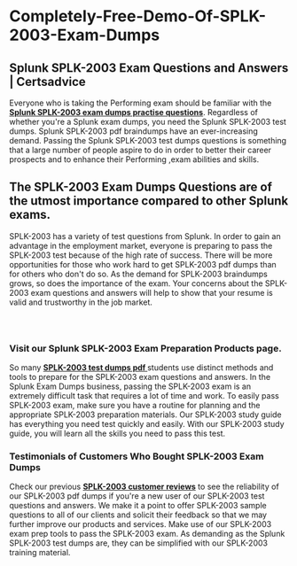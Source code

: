 # Completely-Free-Demo-Of-SPLK-2003-Exam-Dumps
<h2><strong>Splunk SPLK-2003 Exam Questions and Answers | Certsadvice</strong></h2> <p>Everyone who is taking the Performing exam should be familiar with the <a href="http://www.certsadvice.com/splunk/splk-2003-practice-questions"><strong>Splunk SPLK-2003 exam dumps practise questions</strong></a>. Regardless of whether you&#39;re a Splunk exam dumps, you need the Splunk SPLK-2003 test dumps. Splunk SPLK-2003 pdf braindumps have an ever-increasing demand. Passing the Splunk SPLK-2003 test dumps questions is something that a large number of people aspire to do in order to better their career prospects and to enhance their Performing ,exam abilities and skills.</p> <h2><strong>The SPLK-2003 Exam Dumps Questions are of the utmost importance compared to other Splunk exams.</strong></h2> <p>SPLK-2003 has a variety of test questions from Splunk. In order to gain an advantage in the employment market, everyone is preparing to pass the SPLK-2003 test because of the high rate of success. There will be more opportunities for those who work hard to get SPLK-2003 pdf dumps than for others who don&#39;t do so. As the demand for SPLK-2003 braindumps grows, so does the importance of the exam. Your concerns about the SPLK-2003 exam questions and answers will help to show that your resume is valid and trustworthy in the job market.</p> <p><a href="http://www.certsadvice.com/splunk/splk-2003-practice-questions" style="display: block; padding: 1em 0; text-align: center; "><img alt="" src="https://1.bp.blogspot.com/-RUOr8Wn-CRk/YUYAxC8kcHI/AAAAAAAAAnw/F7BbdI3tw8QDj5z8iX0vQAioQzKiUxduwCLcBGAsYHQ/s0/unnamed.jpg" /></a></p> <h3><strong>Visit our Splunk SPLK-2003 Exam Preparation Products page.</strong></h3> <p>So many <a href="http://www.certsadvice.com/splunk/splk-2003-practice-questions"><strong>SPLK-2003 test dumps pdf </strong></a>students use distinct methods and tools to prepare for the SPLK-2003 exam questions and answers. In the Splunk Exam Dumps business, passing the SPLK-2003 exam is an extremely difficult task that requires a lot of time and work. To easily pass SPLK-2003 exam, make sure you have a routine for planning and the appropriate SPLK-2003 preparation materials. Our SPLK-2003 study guide has everything you need test quickly and easily. With our SPLK-2003 study guide, you will learn all the skills you need to pass this test.</p> <h3><strong>Testimonials of Customers Who Bought SPLK-2003 Exam Dumps</strong></h3> <p>Check our previous <a href="http://www.certsadvice.com/splunk/splk-2003-practice-questions"><strong>SPLK-2003 customer reviews</strong></a> to see the reliability of our SPLK-2003 pdf dumps if you&#39;re a new user of our SPLK-2003 test questions and answers. We make it a point to offer SPLK-2003 sample questions to all of our clients and solicit their feedback so that we may further improve our products and services. Make use of our SPLK-2003 exam prep tools to pass the SPLK-2003 exam. As demanding as the Splunk SPLK-2003 test dumps are, they can be simplified with our SPLK-2003 training material.</p>
